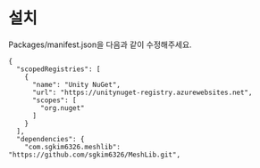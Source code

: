 # 설치
Packages/manifest.json을 다음과 같이 수정해주세요.
```
{
  "scopedRegistries": [
    {
      "name": "Unity NuGet",
      "url": "https://unitynuget-registry.azurewebsites.net",
      "scopes": [
        "org.nuget"
      ]
    }
  ],
  "dependencies": {
    "com.sgkim6326.meshlib": "https://github.com/sgkim6326/MeshLib.git",
```